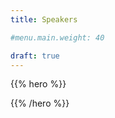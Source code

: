```yaml
---
title: Speakers

#menu.main.weight: 40

draft: true
---
```


{{% hero %}}
<!-- TODO: filter and search -->
{{% /hero %}}


